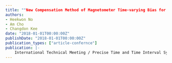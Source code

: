 ```yaml
---
title: ""New Compensation Method of Magnetometer Time-varying Bias for UAV""
authors:
- Heekwon No
- Am Cho
- Changdon Kee
date: "2018-01-01T00:00:00Z"
publishDate: "2018-01-01T00:00:00Z"
publication_types: ["article-confernce"]
publication: |-
    International Technical Meeting / Precise Time and Time Interval Systems and Application meeting (ITM/PTTI 2018)
---
```

